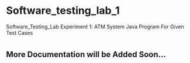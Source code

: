 # Software_testing_lab_1
 Software_Testing_Lab Experiment 1: ATM System Java Program For Given Test Cases

#
###

## More Documentation will be Added Soon...
